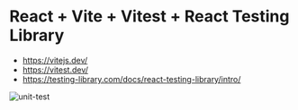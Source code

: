 # React + Vite + Vitest + React Testing Library

- https://vitejs.dev/
- https://vitest.dev/
- https://testing-library.com/docs/react-testing-library/intro/

![unit-test](https://github.com/l3ossdevz/react-unit-test-app-vitest/assets/97378968/82b92652-7358-45b8-90bb-b2951fdc42f5)
